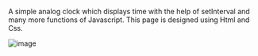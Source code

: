 A simple analog clock which displays time with the help of setInterval and many more functions of Javascript. This page is designed using Html and Css.

![image](https://user-images.githubusercontent.com/101923897/188717826-c2c14a8e-2d0b-4f24-9dc0-bffa0933eda1.png)
